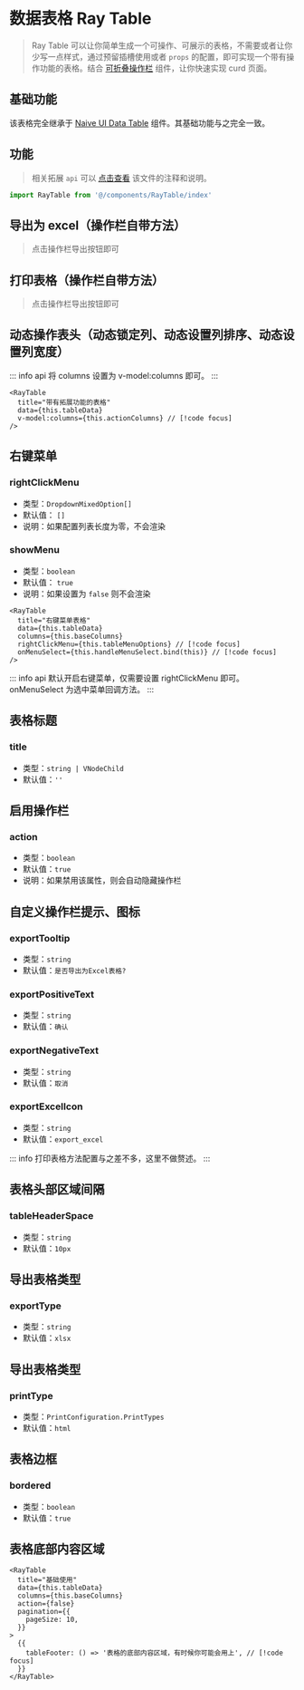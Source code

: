 # 数据表格 Ray Table

> Ray Table 可以让你简单生成一个可操作、可展示的表格，不需要或者让你少写一点样式，通过预留插槽使用或者 `props` 的配置，即可实现一个带有操作功能的表格。结合 [可折叠操作栏](/articles/component/collapse-grid.html) 组件，让你快速实现 curd 页面。

## 基础功能

该表格完全继承于 [Naive UI Data Table](https://www.naiveui.com/zh-CN/dark/components/data-table) 组件。其基础功能与之完全一致。

## 功能

> 相关拓展 `api` 可以 [点击查看](https://github.com/XiaoDaiGua-Ray/xiaodaigua-ray.github.io/blob/main/src/components/RayTable/src/props.ts) 该文件的注释和说明。

```ts
import RayTable from '@/components/RayTable/index'
```

## 导出为 excel（操作栏自带方法）

> 点击操作栏导出按钮即可

## 打印表格（操作栏自带方法）

> 点击操作栏导出按钮即可

## 动态操作表头（动态锁定列、动态设置列排序、动态设置列宽度）

::: info api
将 columns 设置为 v-model:columns 即可。
:::

```tsx
<RayTable
  title="带有拓展功能的表格"
  data={this.tableData}
  v-model:columns={this.actionColumns} // [!code focus]
/>
```

## 右键菜单

### rightClickMenu

- 类型：`DropdownMixedOption[]`
- 默认值： `[]`
- 说明：如果配置列表长度为零，不会渲染

### showMenu

- 类型：`boolean`
- 默认值： `true`
- 说明：如果设置为 `false` 则不会渲染

```tsx
<RayTable
  title="右键菜单表格"
  data={this.tableData}
  columns={this.baseColumns}
  rightClickMenu={this.tableMenuOptions} // [!code focus]
  onMenuSelect={this.handleMenuSelect.bind(this)} // [!code focus]
/>
```

::: info api
默认开启右键菜单，仅需要设置 rightClickMenu 即可。
onMenuSelect 为选中菜单回调方法。
:::

## 表格标题

### title

- 类型：`string | VNodeChild`
- 默认值：`''`

## 启用操作栏

### action

- 类型：`boolean`
- 默认值：`true`
- 说明：如果禁用该属性，则会自动隐藏操作栏

## 自定义操作栏提示、图标

### exportTooltip

- 类型：`string`
- 默认值：`是否导出为Excel表格?`

### exportPositiveText

- 类型：`string`
- 默认值：`确认`

### exportNegativeText

- 类型：`string`
- 默认值：`取消`

### exportExcelIcon

- 类型：`string`
- 默认值：`export_excel`

::: info
打印表格方法配置与之差不多，这里不做赘述。
:::

## 表格头部区域间隔

### tableHeaderSpace

- 类型：`string`
- 默认值：`10px`

## 导出表格类型

### exportType

- 类型：`string`
- 默认值：`xlsx`

## 导出表格类型

### printType

- 类型：`PrintConfiguration.PrintTypes`
- 默认值：`html`

## 表格边框

### bordered

- 类型：`boolean`
- 默认值：`true`

## 表格底部内容区域

```tsx
<RayTable
  title="基础使用"
  data={this.tableData}
  columns={this.baseColumns}
  action={false}
  pagination={{
    pageSize: 10,
  }}
>
  {{
    tableFooter: () => '表格的底部内容区域，有时候你可能会用上', // [!code focus]
  }}
</RayTable>
```
